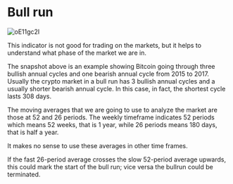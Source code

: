 # Bull run

![oE11gc2I](https://user-images.githubusercontent.com/57445485/124765222-0c265980-df36-11eb-830a-dd89c588d6a4.png)

This indicator is not good for trading on the markets, but it helps to understand what phase of the market we are in.

The snapshot above is an example showing Bitcoin going through three bullish annual cycles and one bearish annual cycle from 2015 to 2017. Usually the crypto market in a bull run has 3 bullish annual cycles and a usually shorter bearish annual cycle. In this case, in fact, the shortest cycle lasts 308 days.

The moving averages that we are going to use to analyze the market are those at 52 and 26 periods. The weekly timeframe indicates 52 periods which means 52 weeks, that is 1 year, while 26 periods means 180 days, that is half a year.

It makes no sense to use these averages in other time frames.

If the fast 26-period average crosses the slow 52-period average upwards, this could mark the start of the bull run; vice versa the bullrun could be terminated.
